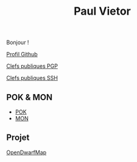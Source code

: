 ﻿---
layout: layout/fiche.njk

title: "Paul Vietor"
authors:
    - "Paul Vietor"
---

Bonjour !

[Profil Github](https://github.com/paulvietor)

[Clefs publiques PGP](https://github.com/paulvietor.gpg)

[Clefs publiques SSH](https://github.com/paulvietor.keys)

## POK & MON

* [POK](./pok)
* [MON](./mon)

## Projet

[OpenDwarfMap](../_projets/OpenDwarfMap)
